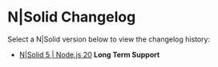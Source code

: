 # N|Solid Changelog

<!--lint disable maximum-line-length no-literal-urls prohibited-strings-->

Select a N|Solid version below to view the changelog history:

* [N|Solid 5 | Node.js 20](doc/changelogs/NSOLID_CHANGELOG_V5_NODE_V20.md) **Long Term Support**
